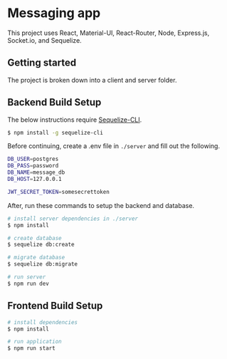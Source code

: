 # Messaging app

This project uses React, Material-UI, React-Router, Node, Express.js, Socket.io, and Sequelize.

## Getting started

The project is broken down into a client and server folder.

## Backend Build Setup

The below instructions require [Sequelize-CLI](https://github.com/sequelize/cli "Sequelize-CLI on github").

```bash
$ npm install -g sequelize-cli
```

Before continuing, create a .env file in `./server` and fill out the following.

```bash
DB_USER=postgres
DB_PASS=password
DB_NAME=message_db
DB_HOST=127.0.0.1

JWT_SECRET_TOKEN=somesecrettoken
```

After, run these commands to setup the backend and database.

```bash
# install server dependencies in ./server
$ npm install

# create database
$ sequelize db:create

# migrate database
$ sequelize db:migrate

# run server
$ npm run dev
```

## Frontend Build Setup

```bash
# install dependencies
$ npm install

# run application
$ npm run start
```
